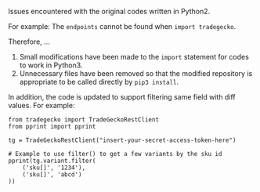 Issues encountered with the original codes written in Python2.

For example:
The `endpoints` cannot be found when `import tradegecko`.

Therefore, ...
1. Small modifications have been made to the `import` statement for codes to work in Python3.
2. Unnecessary files have been removed so that the modified repository is appropriate to be called directly by `pip3 install`.

In addition, the code is updated to support filtering same field with diff values. For example:

```
from tradegecko import TradeGeckoRestClient
from pprint import pprint

tg = TradeGeckoRestClient("insert-your-secret-access-token-here")

# Example to use filter() to get a few variants by the sku id
pprint(tg.variant.filter(
    ('sku[]', '1234'), 
    ('sku[]', 'abcd')
))
```

